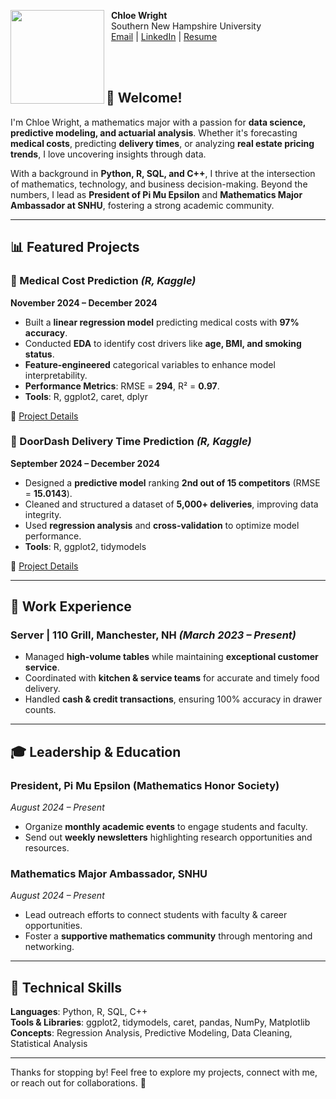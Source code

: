 <img src="https://chloejw.github.io/chlophoto.jpg" align="left" width=150>&nbsp; **Chloe Wright**  
&nbsp; Southern New Hampshire University  
&nbsp; [Email](mailto:chloejwright48@gmail.com) | [LinkedIn](https://linkedin.com/in/chloe-wright) | [Resume](https://chloejw.github.io/Resume-Wright.pdf)  

<br/>
<br/>

## 👋 Welcome!  

I'm Chloe Wright, a mathematics major with a passion for **data science, predictive modeling, and actuarial analysis**. Whether it's forecasting **medical costs**, predicting **delivery times**, or analyzing **real estate pricing trends**, I love uncovering insights through data.  

With a background in **Python, R, SQL, and C++**, I thrive at the intersection of mathematics, technology, and business decision-making. Beyond the numbers, I lead as **President of Pi Mu Epsilon** and **Mathematics Major Ambassador at SNHU**, fostering a strong academic community.

---

## 📊 Featured Projects  

### **🏥 Medical Cost Prediction** *(R, Kaggle)*  
**November 2024 – December 2024**  
- Built a **linear regression model** predicting medical costs with **97% accuracy**.  
- Conducted **EDA** to identify cost drivers like **age, BMI, and smoking status**.  
- **Feature-engineered** categorical variables to enhance model interpretability.  
- **Performance Metrics**: RMSE = **294**, R² = **0.97**.  
- **Tools**: R, ggplot2, caret, dplyr  

🔗 [Project Details](#)  

### **🚀 DoorDash Delivery Time Prediction** *(R, Kaggle)*  
**September 2024 – December 2024**  
- Designed a **predictive model** ranking **2nd out of 15 competitors** (RMSE = **15.0143**).  
- Cleaned and structured a dataset of **5,000+ deliveries**, improving data integrity.  
- Used **regression analysis** and **cross-validation** to optimize model performance.  
- **Tools**: R, ggplot2, tidymodels  

🔗 [Project Details](#)  

---

## 💼 Work Experience  

### **Server | 110 Grill, Manchester, NH** *(March 2023 – Present)*  
- Managed **high-volume tables** while maintaining **exceptional customer service**.  
- Coordinated with **kitchen & service teams** for accurate and timely food delivery.  
- Handled **cash & credit transactions**, ensuring 100% accuracy in drawer counts.  

---

## 🎓 Leadership & Education  

### **President, Pi Mu Epsilon (Mathematics Honor Society)**  
*August 2024 – Present*  
- Organize **monthly academic events** to engage students and faculty.  
- Send out **weekly newsletters** highlighting research opportunities and resources.  

### **Mathematics Major Ambassador, SNHU**  
*August 2024 – Present*  
- Lead outreach efforts to connect students with faculty & career opportunities.  
- Foster a **supportive mathematics community** through mentoring and networking.  

---

## 🎯 Technical Skills  

**Languages**: Python, R, SQL, C++  
**Tools & Libraries**: ggplot2, tidymodels, caret, pandas, NumPy, Matplotlib  
**Concepts**: Regression Analysis, Predictive Modeling, Data Cleaning, Statistical Analysis  

---

Thanks for stopping by! Feel free to explore my projects, connect with me, or reach out for collaborations. 🚀  
